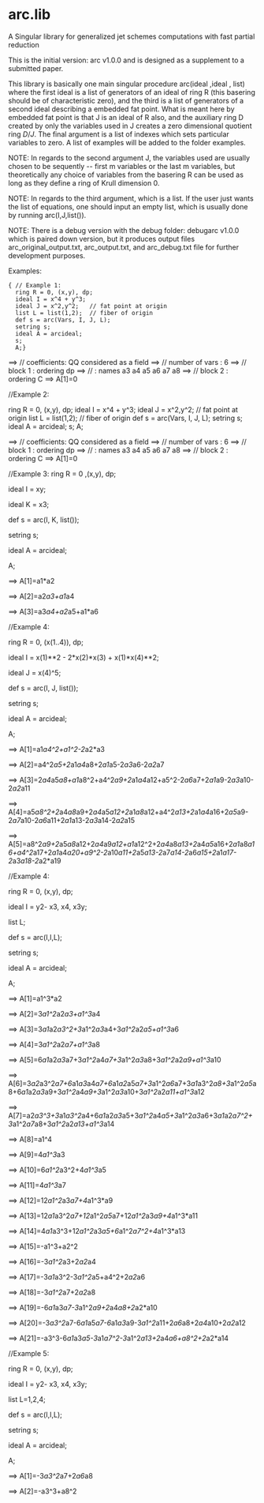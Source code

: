 # arc.lib
A Singular library for generalized jet schemes computations with fast partial reduction

This is the initial version: arc v1.0.0 and is designed as a supplement to a submitted paper. 

This library is basically one main singular procedure arc(ideal ,ideal , list) where the first ideal is a list of generators of an ideal of ring R (this basering should be of characteristic zero), and the third is a list of generators of a second ideal describing a embedded fat point. What is meant here by embedded fat point is that J is an ideal of R also, and the auxiliary ring D created by only the variables used in J creates a zero dimensional quotient ring $D/J$. The final argument is a list of indexes which sets particular variables to zero. A list of examples will be added to the folder examples. 

NOTE: In regards to the second argument J, the variables used are usually chosen to be sequently -- first m variables or the last m variables, but theoretically any choice of variables from the basering R can be used as long as they define a ring of Krull dimension 0. 

NOTE: In regards to the third argument, which is a list. If the user just wants the list of equations, one should input an empty list, which is usually done by running arc(I,J,list()).

NOTE: There is a debug version with the debug folder: debugarc v1.0.0 which is paired down version, but it produces output files arc_original_output.txt, arc_output.txt, and arc_debug.txt file for further development purposes. 

Examples: 
```
{ // Example 1:
  ring R = 0, (x,y), dp;
  ideal I = x^4 + y^3;
  ideal J = x^2,y^2;   // fat point at origin
  list L = list(1,2);  // fiber of origin
  def s = arc(Vars, I, J, L);
  setring s;
  ideal A = arcideal;
  s;
  A;}
  ```

==> // coefficients: QQ considered as a field
==> // number of vars : 6
==> //        block   1 : ordering dp
==> //                  : names    a3 a4 a5 a6 a7 a8
==> //        block   2 : ordering C
==> A[1]=0

 //Example 2: 

  ring R = 0, (x,y), dp;
  ideal I = x^4 + y^3;
  ideal J = x^2,y^2;   // fat point at origin
  list L = list(1,2);  // fiber of origin
  def s = arc(Vars, I, J, L);
  setring s;
  ideal A = arcideal;
  s;
  A;

==> // coefficients: QQ considered as a field
==> // number of vars : 6
==> //        block   1 : ordering dp
==> //                  : names    a3 a4 a5 a6 a7 a8
==> //        block   2 : ordering C
==> A[1]=0

 //Example 3:
ring R = 0 ,(x,y), dp;

ideal I = xy; 

ideal K = x3; 

def s = arc(I, K, list());

setring s;

ideal A = arcideal;

A;

==> A[1]=a1*a2

==> A[2]=a2*a3+a1*a4

==> A[3]=a3*a4+a2*a5+a1*a6

 //Example 4: 

ring R = 0, (x(1..4)), dp;

ideal I = x(1)**2 - 2*x(2)*x(3) + x(1)*x(4)**2;

ideal J = x(4)^5;

def s = arc(I, J, list());

setring s;

ideal A = arcideal;

A;


==> A[1]=a1*a4^2+a1^2-2*a2*a3

==> A[2]=a4^2*a5+2*a1*a4*a8+2*a1*a5-2*a3*a6-2*a2*a7

==> A[3]=2*a4*a5*a8+a1*a8^2+a4^2*a9+2*a1*a4*a12+a5^2-2*a6*a7+2*a1*a9-2*a3*a10-2*a2*a11

==> A[4]=a5*a8^2+2*a4*a8*a9+2*a4*a5*a12+2*a1*a8*a12+a4^2*a13+2*a1*a4*a16+2*a5*a9-2*a7*a10-2*a6*a11+2*a1*a13-2*a3*a14-2*a2*a15

==> A[5]=a8^2*a9+2*a5*a8*a12+2*a4*a9*a12+a1*a12^2+2*a4*a8*a13+2*a4*a5*a16+2*a1*a8*a16+a4^2*a17+2*a1*a4*a20+a9^2-2*a10*a11+2*a5*a13-2*a7*a14-2*a6*a15+2*a1*a17-2*a3*a18-2*a2*a19


 //Example 4:

ring R = 0, (x,y), dp;

ideal I = y2- x3, x4, x3y;

list L;

def s = arc(I,I,L);

setring s;

ideal A = arcideal;

A;

==> A[1]=a1^3*a2

==> A[2]=3*a1^2*a2*a3+a1^3*a4

==> A[3]=3*a1*a2*a3^2+3*a1^2*a3*a4+3*a1^2*a2*a5+a1^3*a6

==> A[4]=3*a1^2*a2*a7+a1^3*a8

==> A[5]=6*a1*a2*a3*a7+3*a1^2*a4*a7+3*a1^2*a3*a8+3*a1^2*a2*a9+a1^3*a10

==> A[6]=3*a2*a3^2*a7+6*a1*a3*a4*a7+6*a1*a2*a5*a7+3*a1^2*a6*a7+3*a1*a3^2*a8+3*a1^2*a5*a8+6*a1*a2*a3*a9+3*a1^2*a4*a9+3*a1^2*a3*a10+3*a1^2*a2*a11+a1^3*a12

==> A[7]=a2*a3^3+3*a1*a3^2*a4+6*a1*a2*a3*a5+3*a1^2*a4*a5+3*a1^2*a3*a6+3*a1*a2*a7^2+3*a1^2*a7*a8+3*a1^2*a2*a13+a1^3*a14

==> A[8]=a1^4

==> A[9]=4*a1^3*a3

==> A[10]=6*a1^2*a3^2+4*a1^3*a5

==> A[11]=4*a1^3*a7

==> A[12]=12*a1^2*a3*a7+4*a1^3*a9

==> A[13]=12*a1*a3^2*a7+12*a1^2*a5*a7+12*a1^2*a3*a9+4*a1^3*a11

==> A[14]=4*a1*a3^3+12*a1^2*a3*a5+6*a1^2*a7^2+4*a1^3*a13

==> A[15]=-a1^3+a2^2

==> A[16]=-3*a1^2*a3+2*a2*a4

==> A[17]=-3*a1*a3^2-3*a1^2*a5+a4^2+2*a2*a6

==> A[18]=-3*a1^2*a7+2*a2*a8

==> A[19]=-6*a1*a3*a7-3*a1^2*a9+2*a4*a8+2*a2*a10

==> A[20]=-3*a3^2*a7-6*a1*a5*a7-6*a1*a3*a9-3*a1^2*a11+2*a6*a8+2*a4*a10+2*a2*a12

==> A[21]=-a3^3-6*a1*a3*a5-3*a1*a7^2-3*a1^2*a13+2*a4*a6+a8^2+2*a2*a14


 //Example 5:

ring R = 0, (x,y), dp;

ideal I = y2- x3, x4, x3y;

list L=1,2,4;

def s = arc(I,I,L);

setring s;

ideal A = arcideal;

A;

==> A[1]=-3*a3^2*a7+2*a6*a8

==> A[2]=-a3^3+a8^2
